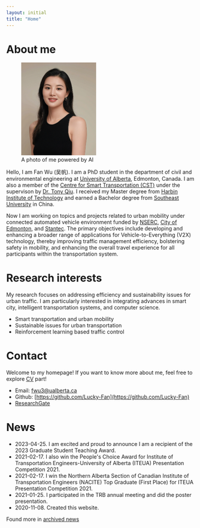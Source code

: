 ```yaml
---
layout: initial
title: "Home"
---
```


# About me

<figure class="right">
  <img src="assets/images/fan2.png" width="200" alt="My portrait"/>
  <figcaption>A photo of me powered by AI</figcaption>
</figure>

Hello, I am Fan Wu (吴帆). I am a PhD student in the department of civil and environmental engineering at [University of Alberta](https://www.ualberta.ca/), Edmonton, Canada. I am also a member of the [Centre for Smart Transportation (CST)](https://www.ualberta.ca/engineering/research/groups/smart-transportation/) under the supervison by [Dr. Tony Qiu](https://www.ualberta.ca/engineering/research/groups/smart-transportation/people/faculty-and-staff/tony-qiu/index.html). I received my Master degree from [Harbin Institute of Technology](https://www.hit.edu.cn/) and earned a Bachelor degree from [Southeast University](https://www.seu.edu.cn/) in China. 

Now I am working on topics and projects related to urban mobility under connected automated vehicle environment funded by [NSERC](https://www.nserc-crsng.gc.ca/), [City of Edmonton](https://www.edmonton.ca/), and [Stantec](https://www.stantec.com/en). The primary objectives include developing and enhancing a broader range of applications for Vehicle-to-Everything (V2X) technology, thereby improving traffic management efficiency, bolstering safety in mobility, and enhancing the overall travel experience for all participants within the transportation system.


# Research interests
My research focuses on addressing efficiency and sustainability issues for urban traffic. I am particularly interested in integrating advances in smart city, intelligent transportation systems, and computer science.
- Smart transportation and urban mobility 
- Sustainable issues for urban transportation
- Reinforcement learning based traffic control


# Contact
Welcome to my homepage! If you want to know more about me, feel free to explore [CV](_pages/CV.md) part! 
- Email: [fwu3@ualberta.ca](mailto:fwu3@ualberta.ca)
- Github: [https://github.com/Lucky-Fan](https://github.com/Lucky-Fan)
- [ResearchGate](https://www.researchgate.net/profile/Fan_Wu33)


# News
- 2023-04-25. I am excited and proud to announce I am a recipient of the 2023 Graduate Student Teaching Award.
- 2021-02-17. I also win the People's Choice Award for Institute of Transportation Engineers-University of Alberta (ITEUA) Presentation Competition 2021.   
- 2021-02-17. I win the Northern Alberta Section of Canadian Institute of Transportation Engineers (NACITE) Top Graduate (First Place) for ITEUA Presentation Competition 2021.
- 2021-01-25. I participated in the TRB annual meeting and did the poster presentation.
- 2020-11-08. Created this website.

Found more in [archived news](_posts/2020-11-08-archived-news.md) 

